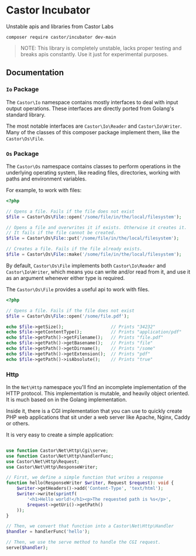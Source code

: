 Castor Incubator
================

Unstable apis and libraries from Castor Labs

```
composer require castor/incubator dev-main
```

> NOTE: This library is completely unstable, lacks proper testing and
> breaks apis constantly. Use it just for experimental purposes.

## Documentation

### `Io` Package

The `Castor\Io` namespace contains mostly interfaces to deal with input
output operations. These interfaces are directly ported from Golang's 
standard library.

The most notable interfaces are `Castor\Io\Reader` and `Castor\Io\Writer`.
Many of the classes of this composer package implement them, like the
`Castor\Os\File`. 

### `Os` Package

The `Castor\Os` namespace contains classes to perform operations in the
underlying operating system, like reading files, directories, working
with paths and environment variables.

For example, to work with files:

```php
<?php

// Opens a file. Fails if the file does not exist
$file = Castor\Os\File::open('/some/file/in/the/local/filesystem');

// Opens a file and overwrites it if exists. Otherwise it creates it.
// It fails if the file cannot be created.
$file = Castor\Os\File::put('/some/file/in/the/local/filesystem');

// Creates a file. Fails if the file already exists.
$file = Castor\Os\File::make('/some/file/in/the/local/filesystem');
```

By default, `Castor\Os\File` implements both `Castor\Io\Reader` and
`Castor\Io\Writer`, which means you can write and/or read from it, and 
use it as an argument whenever either type is required.

The `Castor\Os\File` provides a useful api to work with files.

```php
<?php

// Opens a file. Fails if the file does not exist
$file = Castor\Os\File::open('/some/file.pdf');

echo $file->getSize();                  // Prints "34232" 
echo $file->getContentType();           // Prints "application/pdf"
echo $file->getPath()->getFilename();   // Prints "file.pdf"
echo $file->getPath()->getBasename();   // Prints "file"
echo $file->getPath()->getDirname();    // Prints "/some"
echo $file->getPath()->getExtension();  // Prints "pdf"
echo $file->getPath()->isAbsolute();    // Prints "true"
```

### Http

In the `Net\Http` namespace you'll find an incomplete implementation of
the HTTP protocol. This implementation is mutable, and heavily object
oriented. It is much based on in the Golang implementation.

Inside it, there is a CGI implementation that you can use to quickly
create PHP web applications that sit under a web server like Apache, Nginx,
Caddy or others.

It is very easy to create a simple application:

```php

use function Castor\Net\Http\Cgi\serve;
use function Castor\Net\Http\handlerFunc;
use Castor\Net\Http\Request;
use Castor\Net\Http\ResponseWriter;

// First, we define a simple function that writes a response
function hello(ResponseWriter $writer, Request $request): void {
    $writer->getHeaders()->add('Content-Type', 'text/html');
    $writer->write(sprintf(
        '<h1>Hello world!</h1><p>The requested path is %s</p>',
        $request->getUri()->getPath()
    ));
}

// Then, we convert that function into a Castor\Net\Http\Handler
$handler = handlerFunc('hello');

// Then, we use the serve method to handle the CGI request.
serve($handler);
```
